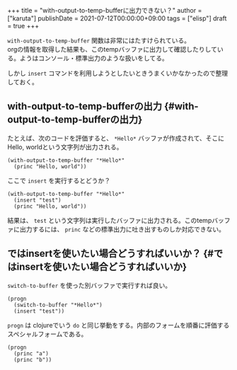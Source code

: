 +++
title = "with-output-to-temp-bufferに出力できない？"
author = ["karuta"]
publishDate = 2021-07-12T00:00:00+09:00
tags = ["elisp"]
draft = true
+++

`with-output-to-temp-buffer` 関数は非常にはたすけられている。  
orgの情報を取得した結果も、このtempバッファに出力して確認したりしている。ようはコンソール・標準出力のような扱いをしてる。  

しかし `insert` コマンドを利用しようとしたいときうまくいかなかったので整理しておく。  

<!--more-->  


## with-output-to-temp-bufferの出力 {#with-output-to-temp-bufferの出力}

たとえば、次のコードを評価すると、 `*Hello*` バッファが作成されて、そこにHello, worldという文字列が出力される。  

```elisp
(with-output-to-temp-buffer "*Hello*"
  (princ "Hello, world"))
```

ここで `insert` を実行するとどうか？  

```elisp
(with-output-to-temp-buffer "*Hello*"
  (insert "test")
  (princ "Hello, world"))
```

結果は、 `test` という文字列は実行したバッファに出力される。このtempバッファに出力するには、 `princ` などの標準出力に吐き出すものしか対応できない。  


## ではinsertを使いたい場合どうすればいいか？ {#ではinsertを使いたい場合どうすればいいか}

`switch-to-buffer` を使った別バッファで実行すれば良い。  

```elisp
(progn
  (switch-to-buffer "*Hello*")
  (insert "test"))
```

`progn` は clojureでいう `do` と同じ挙動をする。内部のフォームを順番に評価するスペシャルフォームである。  

```elisp
(progn
  (princ "a")
  (princ "b"))  
```
